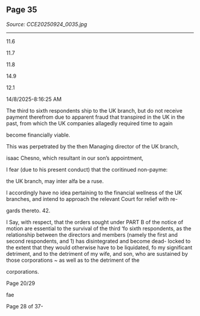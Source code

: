 ## Page 35

*Source: CCE20250924_0035.jpg*

---

11.6

11.7

11.8

14.9

12.1

14/8/2025-8:16:25 AM

The third to sixth respondents ship to the UK branch, but do not receive
payment therefrom due to apparent fraud that transpired in the UK in
the past, from which the UK companies allagedly required time to again

become financially viable.

This was perpetrated by the then Managing director of the UK branch,

isaac Chesno, which resultant in our son’s appointment,

I fear (due to his present conduct) that the coritinued non-payme:

the UK branch, may inter alfa be a ruse.

l accordingly have no idea pertaining to the financial wellness of the UK
branches, and intend to approach the relevant Court for relief with re-

gards thereto.
42.

I Say, with respect, that the orders sought under PART B of the notice
of motion are essential to the survival of the third ‘fo sixth respondents,
as the relationship between the directors and members (namely the first
and second respondents, and 1) has disintegrated and become dead-
locked to the extent that they would otherwise have to be liquidated, fo
my significant detriment, and to the detriment of my wife, and son, who
are sustained by those corporations ~ as well as to the detriment of the

corporations.

Page 20/29

fae

Page 28 of 37-